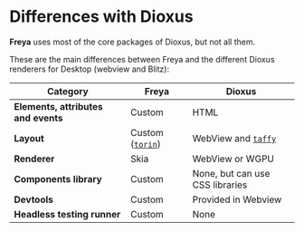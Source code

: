 # Differences with Dioxus

**Freya** uses most of the core packages of Dioxus, but not all them.

These are the main differences between Freya and the different Dioxus renderers for Desktop (webview and Blitz):

| Category                             | Freya            | Dioxus                          |
|--------------------------------------|------------------|---------------------------------|
| **Elements, attributes and events**  | Custom           | HTML                            |
| **Layout**                           | Custom ([`torin`](https://github.com/marc2332/freya/tree/main/torin))   | WebView and [`taffy`](https://github.com/DioxusLabs/taffy)               |
| **Renderer**                         | Skia             | WebView or WGPU                 |
| **Components library**               | Custom           | None, but can use CSS libraries |
| **Devtools**                         | Custom           | Provided in Webview             |
| **Headless testing runner**          | Custom           | None                            |
